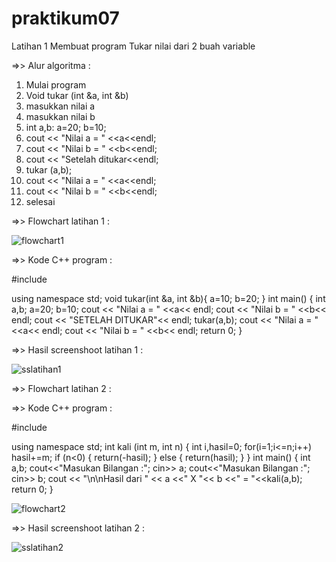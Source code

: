 # praktikum07

Latihan 1 Membuat program Tukar nilai dari 2 buah variable
 
=>> Alur algoritma :

1. Mulai program
2. Void tukar (int &a, int &b)
3. masukkan nilai a
4. masukkan nilai b
5. int a,b:
	a=20;
	b=10;
6. cout << "Nilai a = " <<a<<endl;
7. cout << "Nilai b = " <<b<<endl;
8. cout << "Setelah ditukar<<endl;
9. tukar (a,b);
10. cout << "Nilai a = " <<a<<endl;
11. cout << "Nilai b = " <<b<<endl;
12. selesai

=>> Flowchart latihan 1 :

![flowchart1](https://user-images.githubusercontent.com/43899109/49293629-3f352080-f4e3-11e8-9437-01896d84fa14.jpg)


=>> Kode C++ program :


#include <iostream>

using namespace std;
void tukar(int &a, int &b){
    a=10;
    b=20;
}
int main()
{
    int a,b;
    a=20;
    b=10;
    cout << "Nilai a = " <<a<< endl;
    cout << "Nilai b = " <<b<< endl;
    cout << "SETELAH DITUKAR"<< endl;
    tukar(a,b);
    cout << "Nilai a = " <<a<< endl;
    cout << "Nilai b = " <<b<< endl;
    return 0;
}


=>> Hasil screenshoot latihan 1 :


![sslatihan1](https://user-images.githubusercontent.com/43899109/49293632-3fcdb700-f4e3-11e8-80bd-65c63f6cdfb9.jpg)


=>> Flowchart latihan 2 :

=>> Kode C++ program :


#include <iostream>

using namespace std;
int kali (int m, int n)
{
    int i,hasil=0;
    for(i=1;i<=n;i++)
        hasil+=m;
    if (n<0)
        {
        return(-hasil);
        }
    else
        {
        return(hasil);
        }
}
int main()
{
    int a,b;
    cout<<"Masukan Bilangan :";
    cin>> a;
    cout<<"Masukan Bilangan :";
    cin>> b;
    cout << "\n\nHasil dari " << a <<" X "<< b <<" = "<<kali(a,b);
    return 0;
}



![flowchart2](https://user-images.githubusercontent.com/43899109/49293631-3fcdb700-f4e3-11e8-8653-c7db13b8a5ca.jpg)


=>> Hasil screenshoot latihan 2 :

![sslatihan2](https://user-images.githubusercontent.com/43899109/49293633-3fcdb700-f4e3-11e8-8f0d-257ce43989fe.jpg)
